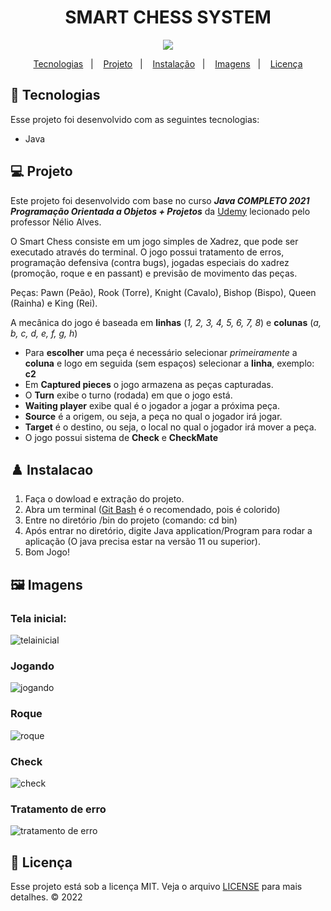 <h1 align="center">
  SMART CHESS SYSTEM
</h1>

<div align="center">
<img src="https://user-images.githubusercontent.com/65496391/148303637-3935bc6d-6d9a-4ffa-b486-5a593f5e106a.png"/>
</div>

<p align="center">
  <a href="#-tecnologias">Tecnologias</a>&nbsp;&nbsp;&nbsp;|&nbsp;&nbsp;&nbsp;
  <a href="#-projeto">Projeto</a>&nbsp;&nbsp;&nbsp;|&nbsp;&nbsp;&nbsp;
  <a href="#%EF%B8%8F-instalacao">Instalação</a>&nbsp;&nbsp;&nbsp;|&nbsp;&nbsp;&nbsp;
  <a href="#%EF%B8%8F-imagens">Imagens</a>&nbsp;&nbsp;&nbsp;|&nbsp;&nbsp;&nbsp;
  <a href="#-licença">Licença</a>
</p>

## 🚀 Tecnologias 

Esse projeto foi desenvolvido com as seguintes tecnologias:

- Java

## 💻 Projeto
  Este projeto foi desenvolvido com base no curso  *__Java COMPLETO 2021 Programação Orientada a Objetos + Projetos__* da [Udemy](https://www.udemy.com/course/java-curso-completo/) lecionado pelo professor Nélio Alves. 
  
  O Smart Chess consiste em um jogo simples de Xadrez, que pode ser executado através do terminal. O jogo possui tratamento de erros, programação defensiva (contra bugs), jogadas especiais do xadrez (promoção, roque e en passant) e previsão de movimento das peças.
  
Peças: Pawn (Peão), Rook (Torre), Knight (Cavalo), Bishop (Bispo), Queen (Rainha) e King (Rei).


 A mecânica do jogo é baseada em **linhas** (_1, 2, 3, 4, 5, 6, 7, 8_) e **colunas** (_a, b, c, d, e, f, g, h_)
- Para **escolher** uma peça é necessário selecionar _primeiramente_ a **coluna** e logo em seguida (sem espaços) selecionar a **linha**, exemplo: **c2**
- Em **Captured pieces** o jogo armazena as peças capturadas.
- O **Turn** exibe o turno (rodada) em que o jogo está.
- **Waiting player** exibe qual é o jogador a jogar a próxima peça.
- **Source** é a origem, ou seja, a peça no qual o jogador irá jogar.
- **Target** é o destino, ou seja, o local no qual o jogador irá mover a peça.
- O jogo possui sistema de **Check** e **CheckMate**
  
## ♟️ Instalacao

1. Faça o dowload e extração do projeto. 
2. Abra um terminal ([Git Bash](https://git-scm.com/book/pt-pt/v2/Appendix-A%3A-Git-em-Outros-Ambientes-Git-in-Bash) é o recomendado, pois é colorido)
3. Entre no diretório /bin do projeto (comando: cd bin)
4. Após entrar no diretório, digite Java application/Program para rodar a aplicação (O java precisa estar na versão 11 ou superior).
5. Bom Jogo!

## 🖼️ Imagens
        
### Tela inicial:        
![telainicial](https://user-images.githubusercontent.com/65496391/159099499-352165f9-716e-4744-90d5-1bf924af974f.png)

### Jogando
![jogando](https://user-images.githubusercontent.com/65496391/159099544-f437215e-58dd-480d-98aa-33a85261ad37.png)

### Roque 
![roque](https://user-images.githubusercontent.com/65496391/159099591-8ebc5296-80a1-4200-9ea7-8418e5c6e8a6.png)

### Check 
![check](https://user-images.githubusercontent.com/65496391/159099649-6f56245c-4442-46af-839e-49e60a80e70e.png)

### Tratamento de erro
![tratamento de erro](https://user-images.githubusercontent.com/65496391/159099670-610c931d-d399-4a55-8d8a-b7933699846a.png)


 

## 📝 Licença

Esse projeto está sob a licença MIT. Veja o arquivo [LICENSE](LICENSE.md) para mais detalhes.
© 2022 
